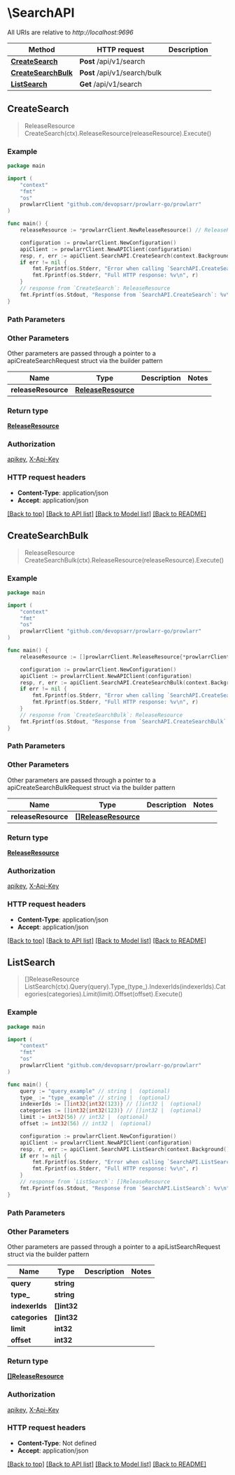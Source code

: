 # \SearchAPI

All URIs are relative to *http://localhost:9696*

Method | HTTP request | Description
------------- | ------------- | -------------
[**CreateSearch**](SearchAPI.md#CreateSearch) | **Post** /api/v1/search | 
[**CreateSearchBulk**](SearchAPI.md#CreateSearchBulk) | **Post** /api/v1/search/bulk | 
[**ListSearch**](SearchAPI.md#ListSearch) | **Get** /api/v1/search | 



## CreateSearch

> ReleaseResource CreateSearch(ctx).ReleaseResource(releaseResource).Execute()



### Example

```go
package main

import (
	"context"
	"fmt"
	"os"
	prowlarrClient "github.com/devopsarr/prowlarr-go/prowlarr"
)

func main() {
	releaseResource := *prowlarrClient.NewReleaseResource() // ReleaseResource |  (optional)

	configuration := prowlarrClient.NewConfiguration()
	apiClient := prowlarrClient.NewAPIClient(configuration)
	resp, r, err := apiClient.SearchAPI.CreateSearch(context.Background()).ReleaseResource(releaseResource).Execute()
	if err != nil {
		fmt.Fprintf(os.Stderr, "Error when calling `SearchAPI.CreateSearch``: %v\n", err)
		fmt.Fprintf(os.Stderr, "Full HTTP response: %v\n", r)
	}
	// response from `CreateSearch`: ReleaseResource
	fmt.Fprintf(os.Stdout, "Response from `SearchAPI.CreateSearch`: %v\n", resp)
}
```

### Path Parameters



### Other Parameters

Other parameters are passed through a pointer to a apiCreateSearchRequest struct via the builder pattern


Name | Type | Description  | Notes
------------- | ------------- | ------------- | -------------
 **releaseResource** | [**ReleaseResource**](ReleaseResource.md) |  | 

### Return type

[**ReleaseResource**](ReleaseResource.md)

### Authorization

[apikey](../README.md#apikey), [X-Api-Key](../README.md#X-Api-Key)

### HTTP request headers

- **Content-Type**: application/json
- **Accept**: application/json

[[Back to top]](#) [[Back to API list]](../README.md#documentation-for-api-endpoints)
[[Back to Model list]](../README.md#documentation-for-models)
[[Back to README]](../README.md)


## CreateSearchBulk

> ReleaseResource CreateSearchBulk(ctx).ReleaseResource(releaseResource).Execute()



### Example

```go
package main

import (
	"context"
	"fmt"
	"os"
	prowlarrClient "github.com/devopsarr/prowlarr-go/prowlarr"
)

func main() {
	releaseResource := []prowlarrClient.ReleaseResource{*prowlarrClient.NewReleaseResource()} // []ReleaseResource |  (optional)

	configuration := prowlarrClient.NewConfiguration()
	apiClient := prowlarrClient.NewAPIClient(configuration)
	resp, r, err := apiClient.SearchAPI.CreateSearchBulk(context.Background()).ReleaseResource(releaseResource).Execute()
	if err != nil {
		fmt.Fprintf(os.Stderr, "Error when calling `SearchAPI.CreateSearchBulk``: %v\n", err)
		fmt.Fprintf(os.Stderr, "Full HTTP response: %v\n", r)
	}
	// response from `CreateSearchBulk`: ReleaseResource
	fmt.Fprintf(os.Stdout, "Response from `SearchAPI.CreateSearchBulk`: %v\n", resp)
}
```

### Path Parameters



### Other Parameters

Other parameters are passed through a pointer to a apiCreateSearchBulkRequest struct via the builder pattern


Name | Type | Description  | Notes
------------- | ------------- | ------------- | -------------
 **releaseResource** | [**[]ReleaseResource**](ReleaseResource.md) |  | 

### Return type

[**ReleaseResource**](ReleaseResource.md)

### Authorization

[apikey](../README.md#apikey), [X-Api-Key](../README.md#X-Api-Key)

### HTTP request headers

- **Content-Type**: application/json
- **Accept**: application/json

[[Back to top]](#) [[Back to API list]](../README.md#documentation-for-api-endpoints)
[[Back to Model list]](../README.md#documentation-for-models)
[[Back to README]](../README.md)


## ListSearch

> []ReleaseResource ListSearch(ctx).Query(query).Type_(type_).IndexerIds(indexerIds).Categories(categories).Limit(limit).Offset(offset).Execute()



### Example

```go
package main

import (
	"context"
	"fmt"
	"os"
	prowlarrClient "github.com/devopsarr/prowlarr-go/prowlarr"
)

func main() {
	query := "query_example" // string |  (optional)
	type_ := "type__example" // string |  (optional)
	indexerIds := []int32{int32(123)} // []int32 |  (optional)
	categories := []int32{int32(123)} // []int32 |  (optional)
	limit := int32(56) // int32 |  (optional)
	offset := int32(56) // int32 |  (optional)

	configuration := prowlarrClient.NewConfiguration()
	apiClient := prowlarrClient.NewAPIClient(configuration)
	resp, r, err := apiClient.SearchAPI.ListSearch(context.Background()).Query(query).Type_(type_).IndexerIds(indexerIds).Categories(categories).Limit(limit).Offset(offset).Execute()
	if err != nil {
		fmt.Fprintf(os.Stderr, "Error when calling `SearchAPI.ListSearch``: %v\n", err)
		fmt.Fprintf(os.Stderr, "Full HTTP response: %v\n", r)
	}
	// response from `ListSearch`: []ReleaseResource
	fmt.Fprintf(os.Stdout, "Response from `SearchAPI.ListSearch`: %v\n", resp)
}
```

### Path Parameters



### Other Parameters

Other parameters are passed through a pointer to a apiListSearchRequest struct via the builder pattern


Name | Type | Description  | Notes
------------- | ------------- | ------------- | -------------
 **query** | **string** |  | 
 **type_** | **string** |  | 
 **indexerIds** | **[]int32** |  | 
 **categories** | **[]int32** |  | 
 **limit** | **int32** |  | 
 **offset** | **int32** |  | 

### Return type

[**[]ReleaseResource**](ReleaseResource.md)

### Authorization

[apikey](../README.md#apikey), [X-Api-Key](../README.md#X-Api-Key)

### HTTP request headers

- **Content-Type**: Not defined
- **Accept**: application/json

[[Back to top]](#) [[Back to API list]](../README.md#documentation-for-api-endpoints)
[[Back to Model list]](../README.md#documentation-for-models)
[[Back to README]](../README.md)

